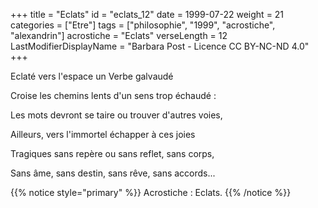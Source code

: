 +++
title = "Eclats"
id = "eclats_12"
date = 1999-07-22
weight = 21
categories = ["Etre"]
tags = ["philosophie", "1999", "acrostiche", "alexandrin"]
acrostiche = "Eclats"
verseLength = 12
LastModifierDisplayName = "Barbara Post - Licence CC BY-NC-ND 4.0"
+++

Eclaté vers l'espace un Verbe galvaudé

Croise les chemins lents d'un sens trop échaudé :

Les mots devront se taire ou trouver d'autres voies,

Ailleurs, vers l'immortel échapper à ces joies

Tragiques sans repère ou sans reflet, sans corps,

Sans âme, sans destin, sans rêve, sans accords...

{{% notice style="primary" %}}
Acrostiche : Eclats.
{{% /notice %}}
